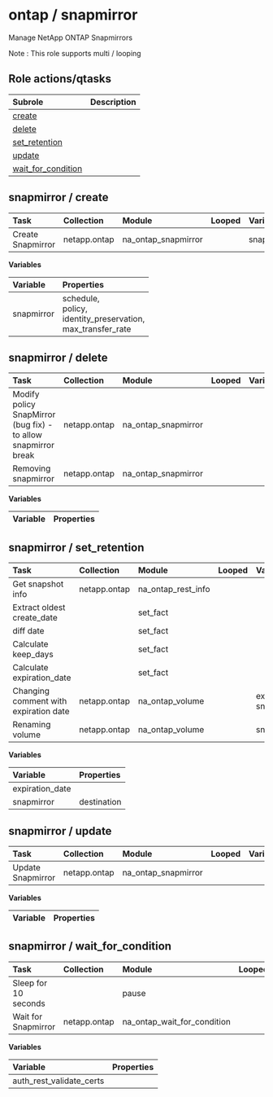 # ontap / snapmirror 
Manage NetApp ONTAP Snapmirrors  
  
Note : This role supports multi / looping





## Role actions/qtasks

| Subrole | Description |
| :------ | :---------- |
| [create](#snapmirror--create) |  |
| [delete](#snapmirror--delete) |  |
| [set_retention](#snapmirror--set_retention) |  |
| [update](#snapmirror--update) |  |
| [wait_for_condition](#snapmirror--wait_for_condition) |  |



## snapmirror / create

| Task | Collection | Module | Looped | Variables |
| :--- | :--------- | :----- | :----- | :-------- |
| Create Snapmirror  | netapp.ontap | na_ontap_snapmirror |  | snapmirror |


**Variables**

| Variable | Properties |
| :------- | :--------- |
| snapmirror | schedule, <br/>policy, <br/>identity_preservation, <br/>max_transfer_rate |



## snapmirror / delete

| Task | Collection | Module | Looped | Variables |
| :--- | :--------- | :----- | :----- | :-------- |
| Modify policy SnapMirror (bug fix) - to allow snapmirror break | netapp.ontap | na_ontap_snapmirror |  |  |
| Removing snapmirror  | netapp.ontap | na_ontap_snapmirror |  |  |


**Variables**

| Variable | Properties |
| :------- | :--------- |



## snapmirror / set_retention

| Task | Collection | Module | Looped | Variables |
| :--- | :--------- | :----- | :----- | :-------- |
| Get snapshot info | netapp.ontap | na_ontap_rest_info |  |  |
| Extract oldest create_date |  | set_fact |  |  |
| diff date |  | set_fact |  |  |
| Calculate keep_days |  | set_fact |  |  |
| Calculate expiration_date |  | set_fact |  |  |
| Changing comment with expiration date | netapp.ontap | na_ontap_volume |  | expiration_date, snapmirror |
| Renaming volume  | netapp.ontap | na_ontap_volume |  | snapmirror |


**Variables**

| Variable | Properties |
| :------- | :--------- |
| expiration_date |  |
| snapmirror | destination |



## snapmirror / update

| Task | Collection | Module | Looped | Variables |
| :--- | :--------- | :----- | :----- | :-------- |
| Update Snapmirror  | netapp.ontap | na_ontap_snapmirror |  |  |


**Variables**

| Variable | Properties |
| :------- | :--------- |



## snapmirror / wait_for_condition

| Task | Collection | Module | Looped | Variables |
| :--- | :--------- | :----- | :----- | :-------- |
| Sleep for 10 seconds |  | pause |  |  |
| Wait for Snapmirror  | netapp.ontap | na_ontap_wait_for_condition |  | auth_rest_validate_certs |


**Variables**

| Variable | Properties |
| :------- | :--------- |
| auth_rest_validate_certs |  |




